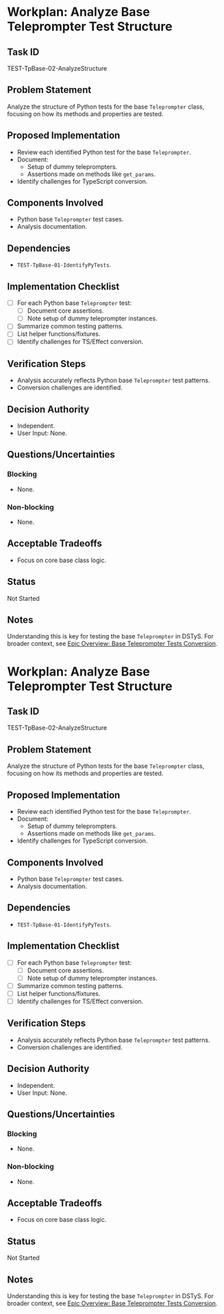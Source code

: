 # Workplan: Analyze Base Teleprompter Test Structure

## Task ID
TEST-TpBase-02-AnalyzeStructure

## Problem Statement
Analyze the structure of Python tests for the base `Teleprompter` class, focusing on how its methods and properties are tested.

## Proposed Implementation
- Review each identified Python test for the base `Teleprompter`.
- Document:
    - Setup of dummy teleprompters.
    - Assertions made on methods like `get_params`.
- Identify challenges for TypeScript conversion.

## Components Involved
- Python base `Teleprompter` test cases.
- Analysis documentation.

## Dependencies
- `TEST-TpBase-01-IdentifyPyTests`.

## Implementation Checklist
- [ ] For each Python base `Teleprompter` test:
    - [ ] Document core assertions.
    - [ ] Note setup of dummy teleprompter instances.
- [ ] Summarize common testing patterns.
- [ ] List helper functions/fixtures.
- [ ] Identify challenges for TS/Effect conversion.

## Verification Steps
- Analysis accurately reflects Python base `Teleprompter` test patterns.
- Conversion challenges are identified.

## Decision Authority
- Independent.
- User Input: None.

## Questions/Uncertainties
### Blocking
- None.
### Non-blocking
- None.

## Acceptable Tradeoffs
- Focus on core base class logic.

## Status
Not Started

## Notes
Understanding this is key for testing the base `Teleprompter` in DSTyS.
For broader context, see [Epic Overview: Base Teleprompter Tests Conversion](../../docs/planning/workplans/TEST-TelepromptBaseTests.md).
# Workplan: Analyze Base Teleprompter Test Structure

## Task ID
TEST-TpBase-02-AnalyzeStructure

## Problem Statement
Analyze the structure of Python tests for the base `Teleprompter` class, focusing on how its methods and properties are tested.

## Proposed Implementation
- Review each identified Python test for the base `Teleprompter`.
- Document:
    - Setup of dummy teleprompters.
    - Assertions made on methods like `get_params`.
- Identify challenges for TypeScript conversion.

## Components Involved
- Python base `Teleprompter` test cases.
- Analysis documentation.

## Dependencies
- `TEST-TpBase-01-IdentifyPyTests`.

## Implementation Checklist
- [ ] For each Python base `Teleprompter` test:
    - [ ] Document core assertions.
    - [ ] Note setup of dummy teleprompter instances.
- [ ] Summarize common testing patterns.
- [ ] List helper functions/fixtures.
- [ ] Identify challenges for TS/Effect conversion.

## Verification Steps
- Analysis accurately reflects Python base `Teleprompter` test patterns.
- Conversion challenges are identified.

## Decision Authority
- Independent.
- User Input: None.

## Questions/Uncertainties
### Blocking
- None.
### Non-blocking
- None.

## Acceptable Tradeoffs
- Focus on core base class logic.

## Status
Not Started

## Notes
Understanding this is key for testing the base `Teleprompter` in DSTyS.
For broader context, see [Epic Overview: Base Teleprompter Tests Conversion](../../docs/planning/workplans/TEST-TelepromptBaseTests.md).